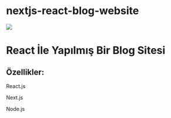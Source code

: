 # nextjs-react-blog-website

<img src="https://hizliresim.com/jo5ebx1">

<h1>React İle Yapılmış Bir Blog Sitesi</h1>
<h2>Özellikler:</h2>
<p>React.js</p>
<p>Next.js</p>
<p>Node.js</p>
